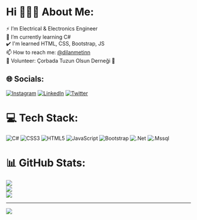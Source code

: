 # Hi 🙋🏼‍♀️ About Me:
⚡ I’m Electrical & Electronics Engineer<br>🌱 I’m currently learning C# <br>✔️ I'm learned HTML, CSS, Bootstrap, JS<br>📫 How to reach me: <a href="https://twitter.com/dilanmetinn">@dilanmetinn</a>  <br>🦺 Volunteer: Çorbada Tuzun Olsun Derneği 🥣


## 🌐 Socials:
[![Instagram](https://img.shields.io/badge/Instagram-%23E4405F.svg?logo=Instagram&logoColor=white)](https://instagram.com/dlnmetin) [![LinkedIn](https://img.shields.io/badge/LinkedIn-%230077B5.svg?logo=linkedin&logoColor=white)](https://linkedin.com/in/dilanmetin) [![Twitter](https://img.shields.io/badge/Twitter-%231DA1F2.svg?logo=Twitter&logoColor=white)](https://twitter.com/dilanmetinn) 

# 💻 Tech Stack:
![C#](https://img.shields.io/badge/c%23-%23239120.svg?style=for-the-badge&logo=c-sharp&logoColor=white) ![CSS3](https://img.shields.io/badge/css3-%231572B6.svg?style=for-the-badge&logo=css3&logoColor=white) ![HTML5](https://img.shields.io/badge/html5-%23E34F26.svg?style=for-the-badge&logo=html5&logoColor=white) ![JavaScript](https://img.shields.io/badge/javascript-%23323330.svg?style=for-the-badge&logo=javascript&logoColor=%23F7DF1E) ![Bootstrap](https://img.shields.io/badge/bootstrap-%23563D7C.svg?style=for-the-badge&logo=bootstrap&logoColor=white) ![.Net](https://img.shields.io/badge/.NET-5C2D91?style=for-the-badge&logo=.net&logoColor=white) ![.Mssql]([https://img.shields.io/badge/.NET-5C2D91?style=for-the-badge&logo=.net&logoColor=white](https://img.shields.io/badge/Microsoft%20SQL%20Server-CC2927?style=for-the-badge&logo=microsoft%20sql%20server&logoColor=white)) 


# 📊 GitHub Stats:
![](https://github-readme-stats.vercel.app/api?username=dilanmetin&theme=dark&hide_border=false&include_all_commits=false&count_private=false)<br/>
![](https://github-readme-streak-stats.herokuapp.com/?user=dilanmetin&theme=dark&hide_border=false)<br/>
![](https://github-readme-stats.vercel.app/api/top-langs/?username=dilanmetin&theme=dark&hide_border=false&include_all_commits=false&count_private=false&layout=compact)

---
[![](https://visitcount.itsvg.in/api?id=dilanmetin&icon=7&color=1)](https://visitcount.itsvg.in)

<!-- Proudly created with GPRM ( https://gprm.itsvg.in ) -->
